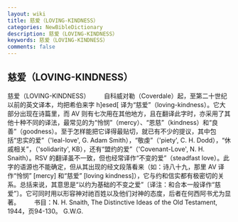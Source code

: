```yaml
---
layout: wiki
title: 慈爱（LOVING-KINDNESS）
categories: NewBibleDictionary
description: 慈爱（LOVING-KINDNESS）
keywords: 慈爱（LOVING-KINDNESS）
comments: false
---
```


## 慈爱（LOVING-KINDNESS）



慈爱（LOVING-KINDNESS）
　　自科威对勒（Coverdale）起，至第二十世纪以前的英文译本，均把希伯来字 h]esed[ 译为“慈爱”（loving-kindness）。它大部分出现在诗篇里，而 AV 则有七次用在其他地方，且在翻译此字时，亦采用了其他十种不同的译法，最常见的为“怜悯”（mercy）、“恩慈”（kindness）和“良善”（goodness）。至于怎样能把它译得最贴切，就已有不少的提议，其中包括“忠实的爱”（'leal-love', G. Adam Smith），“敬虔”（'piety', C. H. Dodd），“休戚相关”，（'solidarity', KB），还有“盟约的爱”（'Covenant-Love', N. H.
Snaith）。RSV 的翻译虽不一致，但也经常译作“不变的爱”（steadfast love）。此字的语源也不能确定，但从其出现的经文段落看来（如：诗八十九，那里 AV 译作“怜悯” [mercy] 和“慈爱” [loving kindness]），它与约和信实都有极密切的关系。总括来说，其意思是“以约为基础的不变之爱”〔译注：和合本一般译作“慈爱”〕。它可同时用以形容神对祂百姓以及他们对神的态度，后者在何西阿书尤为显著。
　　书目：N. H. Snaith, The Distinctive Ideas of the Old Testament,
1944，页94-130。
G.W.G.




